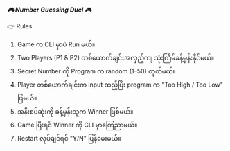 ***🎮 Number Guessing Duel 🎮***

👉 Rules:
1. Game က CLI မှာပဲ Run မယ်။
2. Two Players (P1 & P2) တစ်ယောက်ချင်းအလှည့်ကျ သုံးကြိမ်ခန့်မှန်းနိုင်မယ်။
3. Secret Number ကို Program က random (1–50) ထုတ်မယ်။
4. Player တစ်ယောက်ချင်းက input ထည့်ပြီး program က "Too High / Too Low" ပြမယ်။
5. အနီးစပ်ဆုံးကို ခန့်မှန်းသူက Winner ဖြစ်မယ်။
6. Game ပြီးရင် Winner ကို CLI မှာကြေညာမယ်။
7. Restart လုပ်ချင်ရင် "Y/N" ပြန်မေးမယ်။
